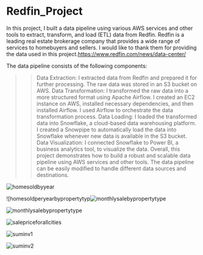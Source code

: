 # Redfin_Project
In this project, I built a data pipeline using various AWS services and other tools to extract, transform, and load (ETL) data from Redfin.
Redfin is a leading real estate brokerage company that provides a wide range of services to homebuyers and sellers. 
I would like to thank them for providing the data used in this project.https://www.redfin.com/news/data-center/

The data pipeline consists of the following components:

>>Data Extraction: I extracted data from Redfin and prepared it for further processing. The raw data was stored in an S3 bucket on AWS.
>>Data Transformation: I transformed the raw data into a more structured format using Apache Airflow. I created an EC2 instance on AWS, installed necessary dependencies, and then installed Airflow. I used Airflow to orchestrate the data transformation process.
Data Loading: I loaded the transformed data into Snowflake, a cloud-based data warehousing platform. I created a Snowpipe to automatically load the data into Snowflake whenever new data is available in the S3 bucket.
Data Visualization: I connected Snowflake to Power BI, a business analytics tool, to visualize the data.
Overall, this project demonstrates how to build a robust and scalable data pipeline using AWS services and other tools. The data pipeline can be easily modified to handle different data sources and destinations.


![homesoldbyyear](https://github.com/darsh996/Redfin_Project-AWS-Airflow-Snowflake-PowerBI/assets/97582053/14dacffa-b48f-4993-8a9e-ad5fe69c5c4a)


![homesoldperyearbypropertytyp![monthlysalebypropertytype](https://github.com/darsh996/Redfin_Project-AWS-Airflow-Snowflake-PowerBI/assets/97582053/1b84a317-6fea-432e-869a-009e6a4e2c3d)


![monthlysalebypropertytype](https://github.com/darsh996/Redfin_Project-AWS-Airflow-Snowflake-PowerBI/assets/97582053/3c5e5728-6e86-415e-b8ab-737bc3fabc96)


![salepriceforallcities](https://github.com/darsh996/Redfin_Project-AWS-Airflow-Snowflake-PowerBI/assets/97582053/f27ba039-4ae0-47f1-9efe-315c482af8fc)


![suminv1](https://github.com/darsh996/Redfin_Project-AWS-Airflow-Snowflake-PowerBI/assets/97582053/9cbf77e3-71e4-4939-9252-a96e30588711)


![suminv2](https://github.com/darsh996/Redfin_Project-AWS-Airflow-Snowflake-PowerBI/assets/97582053/b4c6ee4a-ecad-489d-92d8-fed1f5fd8695)
